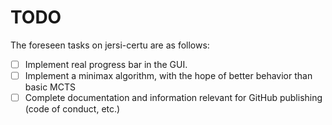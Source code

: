 # TODO
The foreseen tasks on jersi-certu are as follows:

- [ ] Implement real progress bar in the GUI.
- [ ] Implement a minimax algorithm, with the hope of better behavior than basic MCTS
- [ ] Complete documentation and information relevant for GitHub publishing (code of conduct, etc.)
